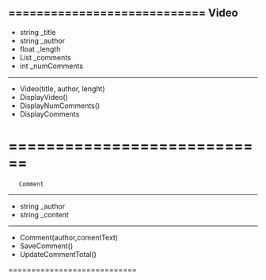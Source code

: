 ============================
	   Video
----------------------------
 - string _title
 - string _author
 - float _length
 - List<Comments> _comments
 - int _numComments
----------------------------
 + Video(title, author, lenght)
 + DisplayVideo()
 + DisplayNumComments()
 + DisplayComments


============================
============================
	   Comment
----------------------------
 - string _author
 - string _content
----------------------------
 + Comment(author,comentText)
 + SaveComment()
 + UpdateCommentTotal()



============================


